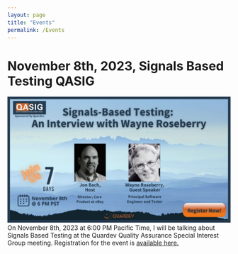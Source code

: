 ```yaml
---
layout: page
title: "Events"
permalink: /Events
---
```


November 8th, 2023, Signals Based Testing QASIG
==============================
![QASig Announcement of me talking about Signals Based Testing](/assets/QASig-Nov8th.jpg)
On November 8th, 2023 at 6:00 PM Pacific Time, I will be talking about Signals Based Testing
at the Quardev Quality Assurance Special Interest Group meeting. Registration for the event
is <a href="https://quardev.zoom.us/meeting/register/tZYrcuGrrD4jHdKk7yhUpINXfTSvu2i5Ekmk#/registration">available here.</a>
